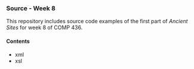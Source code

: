 ### Source - Week 8

This repository includes source code examples of the first part of *Ancient Sites* for week 8 of COMP 436.

#### Contents
* xml
* xsl
